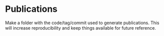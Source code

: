 # Publications

Make a folder with the code/tag/commit used to generate publications. This will increase reproducibility and keep things available for future reference.
